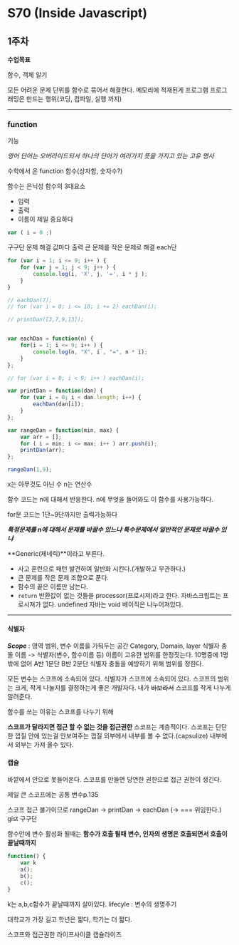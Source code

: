 # S70 (Inside Javascript)

## 1주차

**수업목표**

함수, 객체 알기

모든 어려운 문제 단위를 함수로 묶어서 해결한다.
메모리에 적재된게 프로그램
프로그래밍은 만드는 행위(코딩, 컴파일, 실행 까지)

---

### function

기능

*영어 단어는 오버라이드되서 하나의 단어가 여러가지 뜻을 가지고 있는 고유 명사*

수학에서 온 function 함수(상자함, 숫자수?)

함수는 은닉성
함수의 3대요소

* 입력
* 출력
* 이름이 제일 중요하다

``` js
var ( i = 0 ;)
```

구구단 문제 해결
값마다 출력
큰 문제를 작은 문제로 해결
each단

``` js
for (var i = 1; i <= 9; i++ ) {
    for (var j = 1; j < 9; j++ ) {
        console.log(i, 'X', j, '=', i * j );
    }
}

// eachDan(7);
// for (var i = 0; i <= 18; i += 2) eachDan(i);

// printDan([3,7,9,13]);


var eachDan = function(n) {
    for(i = 1; i <= 9; i++ ) {
        console.log(n, "X", i , "=", n * i);
    }
};

// for (var i = 0; i < 9; i++ ) eachDan(i);

var printDan = function(dan) {
    for (var i = 0; i < dan.length; i++) {
        eachDan(dan[i]);
    }
};

var rangeDan = function(min, max) {
    var arr = [];
    for ( i = min; i <= max; i++ ) arr.push(i);
    printDan(arr);
};

rangeDan(1,9);
```

x는 아무것도 아닌 수
n는 연산수

함수 코드는 n에 대해서 반응한다.
n에 무엇을 들어와도 이 함수를 사용가능하다.

for문 코드는 1단~9단까지만 출력가능하다

***특정문제를 n에 대해서 문제를 바꿀수 있느냐
특수문제에서 일반적인 문제로 바꿀수 있냐***

**Generic(제네릭)**이라고 부른다.

* 사고 훈련으로 패턴 발견하여 일반화 시킨다.(개발하고 무관하다.)
* 큰 문제를 작은 문제 조합으로 푼다.
* 함수의 끝은 이름만 남는다.
* `return` 반환값이 없는 것들을 processor(프로시져)라고 한다.
    자바스크립트는 프로시져가 없다. undefined
    자바는 void
    베이직은 나누어져있다.

---

#### 식별자

***Scope*** : 영역 범위, 변수 이름을 가둬두는 공간
Category, Domain, layer
식별자 충돌
이름 -> 식별자(변수, 함수이름 등)
이름이 고유한 범위를 한정짓는다.
10명중에 1명밖에 없어
A반 1분단
B반 2분단
식별자 충돌을 예방하기 위해 범위를 정한다.

모든 변수는 스코프에 소속되어 있다. 식별자가 스코프에 소속되어 있다.
스코프의 범위는 크게, 작게 나눌지를 결정하는게 좋은 개발자다.
내가 ~~바보라서~~ 스코프를 작게 나누게 알려준다.

함수를 쓰는 이유는 스코프를 나누기 위해

**스코프가 달라지면 접근 할 수 없는 것을 접근권한**
스코프는 계층적이다. 스코프는 단단한 껍질 안에 있는걸 안보여주는 껍질
외부에서 내부를 볼 수 없다.(capsulize) 내부에서 외부는 가져 올수 있다.

#### 캡슐

바깥에서 안으로 못들어온다.
스코프를 만들면 당연한 권한으로 접근 권한이 생긴다.

제일 큰 스코프에는 공통 변수p.135

스코프 접근 불가이므로
rangeDan -> printDan -> eachDan   (-> === 위임한다.)
gist 구구단

함수안에 변수 활성화 될때는 **함수가 호출 될때**
**변수, 인자의 생명은 호출되면서 호출이 끝날때까지**

``` js
function() {
    var k
    a();
    b();
    c();
}
```

k는 a,b,c함수가 끝날때까지 살아있다.
lifecyle : 변수의 생명주기

대학교가 가장 길고
학년은 짧다, 학기는 더 짧다.

스코프와 접근권한
라이프사이클 캡슐라이즈
